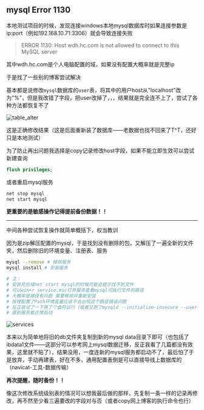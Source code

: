 ## mysql Error 1130

本地测试项目的时候，发现连接windows本地mysql数据库时如果连接参数是ip:port（例如192.168.10.71:3306）就会导致连接失败

> ERROR 1130: Host wdh.hc.com is not allowed to connect to this MySQL server

其中wdh.hc.com是个人电脑配置的域，如果没有配置大概率就是完整ip

于是找了一些别的博客尝试解决

基本都是说修改`mysql`数据库的`user`表，将其中的用户host从"localhost"改为"%"，但是我改错了字段，把user改掉了，，，结果就是完全连不上了，尝试了各种方法都恢复不了

![table_alter](https://secure2.wostatic.cn/static/cap9KoDvw3G8nkq522UGH6/image.png?auth_key=1681379073-uQZvUUxRCwe8ZzhbQQbV7D-0-5fea1f560af5ec592b9af5f8b0e2e5b4)

这是正确修改结果（这是后面重新装了数据库——老数据也找不回来了T^T，还好只是本地测试）

为了防止再出问题我选择是copy记录修改host字段，如果不能立即生效可以尝试新建查询

```SQL
flush privileges;

```

或者重启mysql服务

```Bash
net stop mysql
net start mysql
```

**更重要的是敏感操作记得提前备份数据！！**

---

中间各种尝试恢复操作就简单概括下，权当教训

因为是zip解压配置的mysql，于是找到没有删除的包，又解压了一遍全新的文件夹，然后删除旧的环境变量、注册表、服务

```Bash
mysql --remove # 移除服务
mysql install # 安装服务 

# 注：
# 安装完后续net start mysql的时候可能会提示找不到文件
# 可以win+r service.msc打开服务查看mysql可执行文件的路径
# 大概率是路径有问题 需要移除并重新安装
# 按理配置了Path环境变量应该不会出现这个路径错误问题
# 反正尝试了一下换了个盘符运行（或者又跑了mysqld --initialize-insecure --user=mysql）
# 直到服务能正常启动
```

![services](https://secure2.wostatic.cn/static/kz1zgDoveNuGUVM6CS4pWB/image.png?auth_key=1681380721-p11jtNWygnRGXDwtuzhDbm-0-c00204bd00fcbefc1af788974524347d)

本来以为简单地将旧的db文件夹复制到新的mysql data目录下即可（也包括了ibdata1文件——这部分可以参考网上mysql数据迁移，反正我看了几篇都没有效果，这里就不贴了），结果没用，一度连新的mysql服务都启动不了，最后怕了于是放弃，手动再建表，好在不多，通用配置表倒是可以直接导线上数据库的（navicat-工具-数据传输）

**再次提醒，随时备份！！**

像这次修改系统级别表的情况可以想我最后做的那样，先复制一条一样的记录再修改，再不然至少看三遍要改的字段对与否（或者copy网上博客的执行命令也行）
